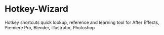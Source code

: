 # Hotkey-Wizard
Hotkey shortcuts  quick lookup, reference and learning tool for After Effects, Premiere Pro, Blender, Illustrator, Photoshop 
